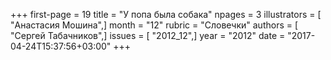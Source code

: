 +++
first-page = 19
title = "У попа была собака"
npages = 3
illustrators = [ "Анастасия Мошина",]
month = "12"
rubric = "Словечки"
authors = [ "Сергей Табачников",]
issues = [ "2012_12",]
year = "2012"
date = "2017-04-24T15:37:56+03:00"
+++
